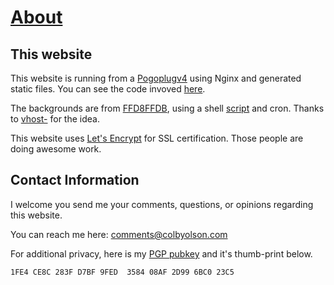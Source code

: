 # [About](/about)

## This website
This website is running from a [Pogoplugv4](/pogoplugv4) using Nginx and generated static files. You can see the code invoved [here](https://github.com/colby/colbyolson.com).

The backgrounds are from [FFD8FFDB](https://twitter.com/FFD8FFDB), using a shell [script](https://github.com/colby/colbyolson.com/blob/master/lib/background) and cron. Thanks to [vhost-](https://kyleterry.com) for the idea.

This website uses [Let's Encrypt](/using-letsencrypt) for SSL certification. Those people are doing awesome work.

## Contact Information
I welcome you send me your comments, questions, or opinions regarding this website.

You can reach me here: [comments@colbyolson.com](mailto:comments@colbyolson.com?Subject=Hello%20there!)

For additional privacy, here is my [PGP pubkey](/media/assets/colby.asc) and it's thumb-print below.

`1FE4 CE8C 283F D7BF 9FED  3584 08AF 2D99 6BC0 23C5`
